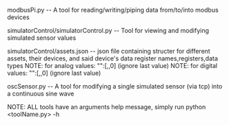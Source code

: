 modbusPi.py -- A tool for reading/writing/piping data from/to/into modbus devices

simulatorControl/simulatorControl.py -- Tool for viewing and modifying simulated sensor values

simulatorControl/assets.json -- json file containing structer for different assets, their devices, and said device's data register names,registers,data types
  NOTE: for analog values: "<deviceName>":[<registerAddress>,<numberOfRegisters>,0]    (ignore last value)
  NOTE: for digital values: "<deviceBitName>":[<registerAddress>,<bitOffset>,0]    (ignore last value)

oscSensor.py -- A tool for modifying a single simulated sensor (via tcp) into a continuous sine wave


NOTE: ALL tools have an arguments help message, simply run python <toolName.py> -h
